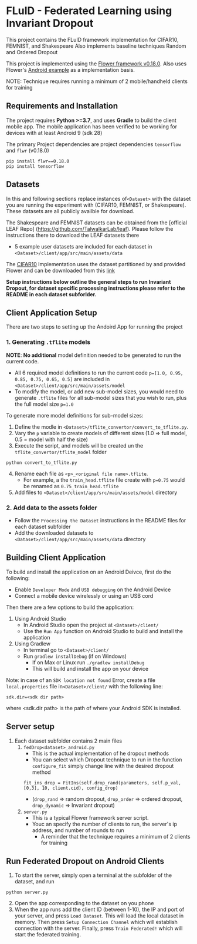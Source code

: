 # FLuID - Federated Learning using Invariant Dropout

This project contains the FLuID framework implementation for CIFAR10, FEMNIST, and Shakespeare
Also implements baseline techniques Random and Ordered Dropout

This project is implemented using the [Flower framework v0.18.0](https://github.com/adap/flower). Also uses Flower's [Android example](https://flower.dev/blog/2021-12-15-federated-learning-on-android-devices-with-flower/) as a implementation basis.

NOTE: Technique requires running a minimum of 2 mobile/handheld clients for training

## Requirements and Installation

The project requires **Python >=3.7**, and uses **Gradle** to build the client mobile app. 
The mobile application has been verified to be working for devices with at least Android 9 (sdk 28)

The primary Project dependencies are project dependencies `tensorflow` and `flwr` (v0.18.0)

```shell
pip install flwr==0.18.0
pip install tensorflow
```

## Datasets
In this and following sections replace instances of`<Dataset>` with the dataset you are running the experiment with (CIFAR10, FEMNIST, or Shakespeare). These datasets are all publicly availble for download.
 
The Shakespeare and FEMNIST datasets can be obtained from the [official LEAF Repo] (https://github.com/TalwalkarLab/leaf). 
Please follow the instructions there to download the LEAF datasets there
   - 5 example user datasets are included for each dataset in `<Dataset>/client/app/src/main/assets/data`

The [CIFAR10](https://www.cs.toronto.edu/~kriz/cifar.html) Implementation uses the dataset partitioned by and provided Flower and can be downloaded from this [link](https://www.dropbox.com/s/coeixr4kh8ljw6o/cifar10.zip?dl=1)

**Setup instructions below outline the general steps to run Invariant Dropout, for dataset specific processing instructions please refer to the README in each dataset subforlder.**

## Client Application Setup

There are two steps to setting up the Andoird App for running the project
### 1. Generating `.tflite` models
**NOTE**:  **No additional** model definition needed to be generated to run the current code.
  - All 6 required model definitions to run the current code `p=[1.0, 0.95, 0.85, 0.75, 0.65, 0.5]` are included in `<Dataset>/client/app/src/main/assets/model`
  - To modify the model, or add new sub-model sizes, you would need to generate `.tflite` files for all sub-model sizes that you wish to run, plus the full model size `p=1.0`
     
To generate more model definitions for sub-model sizes: 
1. Define the modle in `<Dataset>/tflite_convertor/convert_to_tflite.py`.  
2. Vary the `p` variable to create models of different sizes (1.0 => full model, 0.5 = model with half the size)
3. Execute the script, and models will be created un the `tflite_convertor/tflite_model` folder
  ```shell
  python convert_to_tflite.py
  ```
4. Rename each file as `<p>_<original file name>.tflite`. 
   - For example, a the `train_head.tflite` file create with `p=0.75` would be renamed as `0.75_train_head.tflite`
6. Add files to `<Dataset>/client/app/src/main/assets/model` directory

### 2. Add data to the assets folder
   - Follow the `Processing the Dataset` instructions in the README files for each dataset subfolder
   - Add the downloaded datasets to `<Dataset>/client/app/src/main/assets/data` directory


##  Building Client Application

To build and install the application on an Android Deivce, first do the following:
- Enable `Developer Mode` and `USB debugging` on the Android Device
- Connect a mobile device wirelessly or using an USB cord

Then there are a few options to build the application:

1. Using Android Studio
    - In Android Studio open the project at `<Dataset>/client/`
    - Use the `Run App` function on Android Studio to build and install the application
2. Using Gradlew
    - In terminal go to `<Dataset>/client/`
    - Run `gradlew installDebug` (if on Windows)
        - If on Max or Linux run `./gradlew installDebug`
        - This will build and install the app on your device
        
Note: in case of an `SDK location not found` Error, create a file `local.properties` file in`<Dataset>/client/` with the following line:
```shell
sdk.dir=<sdk dir path>
```
where <sdk.dir path> is the path of where your Android SDK is installed.


## Server setup 

1. Each dataset subfolder contains 2 main files
   1. `fedDrop<dataset>_android.py`
      - This is the actual implementation of he dropout methods
      - You can select which Dropout technique to run in the function `configure_fit` simply change line with the desired dropout method
      ```shell 
      fit_ins_drop = FitIns(self.drop_rand(parameters, self.p_val, [0,3], 10, client.cid), config_drop)
      ```
      - (`drop_rand` => random dropout, `drop_order` => ordered dropout, `drop_dynamic` => Invariant dropout)
   2. `server.py`
      - This is a typical Flower framework server script. 
      - Youc an specify the number of clients to run, the server's ip address, and number of rounds to run
         - A reminder that the technique requires a minimum of 2 clients for training
         

## Run Federated Dropout on Android Clients

1. To start the server, simply open a terminal at the subfolder of the dataset, and run 
```shell
python server.py
```
2. Open the app corresponding to the dataset on you phone
3. When the app runs add the client ID (between 1-10), the IP and port of your server, and press `Load Dataset`. This will load the local dataset in memory. Then press `Setup Connection Channel` which will establish connection with the server. Finally, press `Train Federated!` which will start the federated training. 


  




